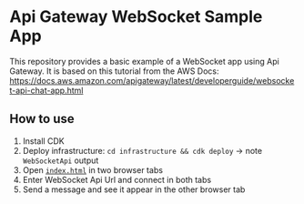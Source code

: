 # Api Gateway WebSocket Sample App

This repository provides a basic example of a WebSocket app using Api Gateway.
It is based on this tutorial from the AWS Docs:
https://docs.aws.amazon.com/apigateway/latest/developerguide/websocket-api-chat-app.html

## How to use

1. Install CDK
2. Deploy infrastructure: `cd infrastructure && cdk deploy` -> note `WebSocketApi` output
3. Open [`index.html`](index.html) in two browser tabs
4. Enter WebSocket Api Url and connect in both tabs
5. Send a message and see it appear in the other browser tab
